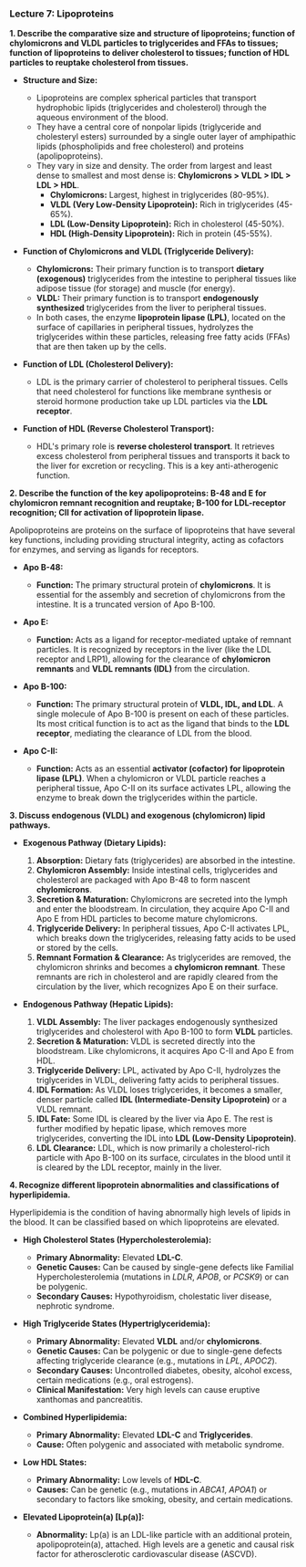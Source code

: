 ### Lecture 7: Lipoproteins

**1. Describe the comparative size and structure of lipoproteins; function of chylomicrons and VLDL particles to triglycerides and FFAs to tissues; function of lipoproteins to deliver cholesterol to tissues; function of HDL particles to reuptake cholesterol from tissues.**

*   **Structure and Size:**
    *   Lipoproteins are complex spherical particles that transport hydrophobic lipids (triglycerides and cholesterol) through the aqueous environment of the blood.
    *   They have a central core of nonpolar lipids (triglyceride and cholesteryl esters) surrounded by a single outer layer of amphipathic lipids (phospholipids and free cholesterol) and proteins (apolipoproteins).
    *   They vary in size and density. The order from largest and least dense to smallest and most dense is: **Chylomicrons > VLDL > IDL > LDL > HDL**.
        *   **Chylomicrons:** Largest, highest in triglycerides (80-95%).
        *   **VLDL (Very Low-Density Lipoprotein):** Rich in triglycerides (45-65%).
        *   **LDL (Low-Density Lipoprotein):** Rich in cholesterol (45-50%).
        *   **HDL (High-Density Lipoprotein):** Rich in protein (45-55%).

*   **Function of Chylomicrons and VLDL (Triglyceride Delivery):**
    *   **Chylomicrons:** Their primary function is to transport **dietary (exogenous)** triglycerides from the intestine to peripheral tissues like adipose tissue (for storage) and muscle (for energy).
    *   **VLDL:** Their primary function is to transport **endogenously synthesized** triglycerides from the liver to peripheral tissues.
    *   In both cases, the enzyme **lipoprotein lipase (LPL)**, located on the surface of capillaries in peripheral tissues, hydrolyzes the triglycerides within these particles, releasing free fatty acids (FFAs) that are then taken up by the cells.

*   **Function of LDL (Cholesterol Delivery):**
    *   LDL is the primary carrier of cholesterol to peripheral tissues. Cells that need cholesterol for functions like membrane synthesis or steroid hormone production take up LDL particles via the **LDL receptor**.

*   **Function of HDL (Reverse Cholesterol Transport):**
    *   HDL's primary role is **reverse cholesterol transport**. It retrieves excess cholesterol from peripheral tissues and transports it back to the liver for excretion or recycling. This is a key anti-atherogenic function.

**2. Describe the function of the key apolipoproteins: B-48 and E for chylomicron remnant recognition and reuptake; B-100 for LDL-receptor recognition; CII for activation of lipoprotein lipase.**

Apolipoproteins are proteins on the surface of lipoproteins that have several key functions, including providing structural integrity, acting as cofactors for enzymes, and serving as ligands for receptors.

*   **Apo B-48:**
    *   **Function:** The primary structural protein of **chylomicrons**. It is essential for the assembly and secretion of chylomicrons from the intestine. It is a truncated version of Apo B-100.

*   **Apo E:**
    *   **Function:** Acts as a ligand for receptor-mediated uptake of remnant particles. It is recognized by receptors in the liver (like the LDL receptor and LRP1), allowing for the clearance of **chylomicron remnants** and **VLDL remnants (IDL)** from the circulation.

*   **Apo B-100:**
    *   **Function:** The primary structural protein of **VLDL, IDL, and LDL**. A single molecule of Apo B-100 is present on each of these particles. Its most critical function is to act as the ligand that binds to the **LDL receptor**, mediating the clearance of LDL from the blood.

*   **Apo C-II:**
    *   **Function:** Acts as an essential **activator (cofactor) for lipoprotein lipase (LPL)**. When a chylomicron or VLDL particle reaches a peripheral tissue, Apo C-II on its surface activates LPL, allowing the enzyme to break down the triglycerides within the particle.

**3. Discuss endogenous (VLDL) and exogenous (chylomicron) lipid pathways.**

*   **Exogenous Pathway (Dietary Lipids):**
    1.  **Absorption:** Dietary fats (triglycerides) are absorbed in the intestine.
    2.  **Chylomicron Assembly:** Inside intestinal cells, triglycerides and cholesterol are packaged with Apo B-48 to form nascent **chylomicrons**.
    3.  **Secretion & Maturation:** Chylomicrons are secreted into the lymph and enter the bloodstream. In circulation, they acquire Apo C-II and Apo E from HDL particles to become mature chylomicrons.
    4.  **Triglyceride Delivery:** In peripheral tissues, Apo C-II activates LPL, which breaks down the triglycerides, releasing fatty acids to be used or stored by the cells.
    5.  **Remnant Formation & Clearance:** As triglycerides are removed, the chylomicron shrinks and becomes a **chylomicron remnant**. These remnants are rich in cholesterol and are rapidly cleared from the circulation by the liver, which recognizes Apo E on their surface.

*   **Endogenous Pathway (Hepatic Lipids):**
    1.  **VLDL Assembly:** The liver packages endogenously synthesized triglycerides and cholesterol with Apo B-100 to form **VLDL** particles.
    2.  **Secretion & Maturation:** VLDL is secreted directly into the bloodstream. Like chylomicrons, it acquires Apo C-II and Apo E from HDL.
    3.  **Triglyceride Delivery:** LPL, activated by Apo C-II, hydrolyzes the triglycerides in VLDL, delivering fatty acids to peripheral tissues.
    4.  **IDL Formation:** As VLDL loses triglycerides, it becomes a smaller, denser particle called **IDL (Intermediate-Density Lipoprotein)** or a VLDL remnant.
    5.  **IDL Fate:** Some IDL is cleared by the liver via Apo E. The rest is further modified by hepatic lipase, which removes more triglycerides, converting the IDL into **LDL (Low-Density Lipoprotein)**.
    6.  **LDL Clearance:** LDL, which is now primarily a cholesterol-rich particle with Apo B-100 on its surface, circulates in the blood until it is cleared by the LDL receptor, mainly in the liver.

**4. Recognize different lipoprotein abnormalities and classifications of hyperlipidemia.**

Hyperlipidemia is the condition of having abnormally high levels of lipids in the blood. It can be classified based on which lipoproteins are elevated.

*   **High Cholesterol States (Hypercholesterolemia):**
    *   **Primary Abnormality:** Elevated **LDL-C**.
    *   **Genetic Causes:** Can be caused by single-gene defects like Familial Hypercholesterolemia (mutations in *LDLR*, *APOB*, or *PCSK9*) or can be polygenic.
    *   **Secondary Causes:** Hypothyroidism, cholestatic liver disease, nephrotic syndrome.

*   **High Triglyceride States (Hypertriglyceridemia):**
    *   **Primary Abnormality:** Elevated **VLDL** and/or **chylomicrons**.
    *   **Genetic Causes:** Can be polygenic or due to single-gene defects affecting triglyceride clearance (e.g., mutations in *LPL*, *APOC2*).
    *   **Secondary Causes:** Uncontrolled diabetes, obesity, alcohol excess, certain medications (e.g., oral estrogens).
    *   **Clinical Manifestation:** Very high levels can cause eruptive xanthomas and pancreatitis.

*   **Combined Hyperlipidemia:**
    *   **Primary Abnormality:** Elevated **LDL-C** and **Triglycerides**.
    *   **Cause:** Often polygenic and associated with metabolic syndrome.

*   **Low HDL States:**
    *   **Primary Abnormality:** Low levels of **HDL-C**.
    *   **Causes:** Can be genetic (e.g., mutations in *ABCA1*, *APOA1*) or secondary to factors like smoking, obesity, and certain medications.

*   **Elevated Lipoprotein(a) [Lp(a)]:**
    *   **Abnormality:** Lp(a) is an LDL-like particle with an additional protein, apolipoprotein(a), attached. High levels are a genetic and causal risk factor for atherosclerotic cardiovascular disease (ASCVD).